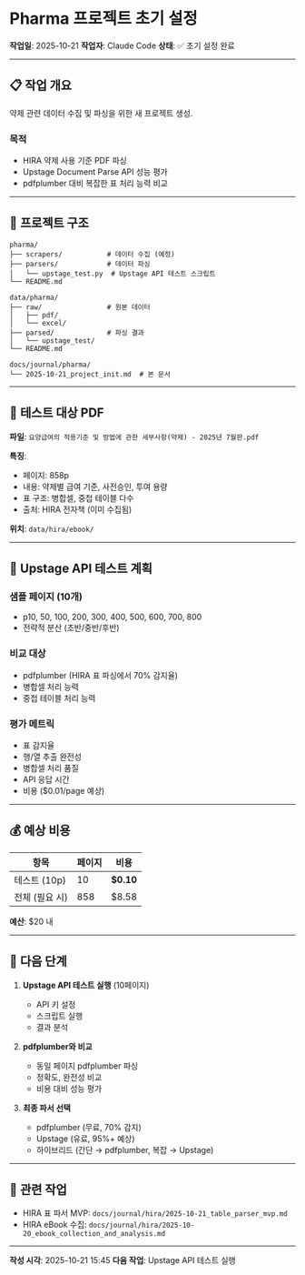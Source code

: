 # Pharma 프로젝트 초기 설정

**작업일**: 2025-10-21
**작업자**: Claude Code
**상태**: ✅ 초기 설정 완료

---

## 📋 작업 개요

약제 관련 데이터 수집 및 파싱을 위한 새 프로젝트 생성.

### 목적
- HIRA 약제 사용 기준 PDF 파싱
- Upstage Document Parse API 성능 평가
- pdfplumber 대비 복잡한 표 처리 능력 비교

---

## 📂 프로젝트 구조

```
pharma/
├── scrapers/           # 데이터 수집 (예정)
├── parsers/            # 데이터 파싱
│   └── upstage_test.py  # Upstage API 테스트 스크립트
└── README.md

data/pharma/
├── raw/                # 원본 데이터
│   ├── pdf/
│   └── excel/
├── parsed/             # 파싱 결과
│   └── upstage_test/
└── README.md

docs/journal/pharma/
└── 2025-10-21_project_init.md  # 본 문서
```

---

## 🎯 테스트 대상 PDF

**파일**: `요양급여의 적용기준 및 방법에 관한 세부사항(약제) - 2025년 7월판.pdf`

**특징**:
- 페이지: 858p
- 내용: 약제별 급여 기준, 사전승인, 투여 용량
- 표 구조: 병합셀, 중첩 테이블 다수
- 출처: HIRA 전자책 (이미 수집됨)

**위치**: `data/hira/ebook/`

---

## 🚀 Upstage API 테스트 계획

### 샘플 페이지 (10개)
- p10, 50, 100, 200, 300, 400, 500, 600, 700, 800
- 전략적 분산 (초반/중반/후반)

### 비교 대상
- pdfplumber (HIRA 표 파싱에서 70% 감지율)
- 병합셀 처리 능력
- 중첩 테이블 처리 능력

### 평가 메트릭
- 표 감지율
- 행/열 추출 완전성
- 병합셀 처리 품질
- API 응답 시간
- 비용 ($0.01/page 예상)

---

## 💰 예상 비용

| 항목 | 페이지 | 비용 |
|------|--------|------|
| 테스트 (10p) | 10 | **$0.10** |
| 전체 (필요 시) | 858 | $8.58 |

**예산**: $20 내

---

## 📝 다음 단계

1. **Upstage API 테스트 실행** (10페이지)
   - API 키 설정
   - 스크립트 실행
   - 결과 분석

2. **pdfplumber와 비교**
   - 동일 페이지 pdfplumber 파싱
   - 정확도, 완전성 비교
   - 비용 대비 성능 평가

3. **최종 파서 선택**
   - pdfplumber (무료, 70% 감지)
   - Upstage (유료, 95%+ 예상)
   - 하이브리드 (간단 → pdfplumber, 복잡 → Upstage)

---

## 🔗 관련 작업

- HIRA 표 파서 MVP: `docs/journal/hira/2025-10-21_table_parser_mvp.md`
- HIRA eBook 수집: `docs/journal/hira/2025-10-20_ebook_collection_and_analysis.md`

---

**작성 시각**: 2025-10-21 15:45
**다음 작업**: Upstage API 테스트 실행
